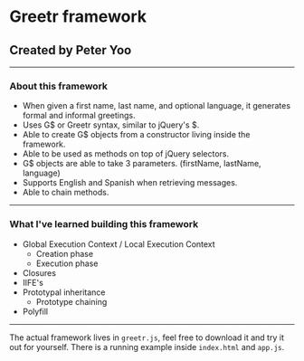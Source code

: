 # Greetr framework
## Created by Peter Yoo

---

### **About this framework**
* When given a first name, last name, and optional language, it generates formal and informal greetings.
* Uses G$ or Greetr syntax, similar to jQuery's $.
* Able to create G$ objects from a constructor living inside the framework.
* Able to be used as methods on top of jQuery selectors.
* G$ objects are able to take 3 parameters. (firstName, lastName, language)
* Supports English and Spanish when retrieving messages.
* Able to chain methods.

---

### **What I've learned building this framework**
* Global Execution Context / Local Execution Context
  * Creation phase
  * Execution phase
* Closures
* IIFE's
* Prototypal inheritance
  * Prototype chaining
* Polyfill

---

The actual framework lives in `greetr.js`, feel free to download it and try it out for yourself. There is a running example inside `index.html` and `app.js`.
